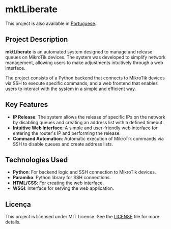 # mktLiberate

This project is also available in [Portuguese](/mktLiberate/README-pt.md).

## Project Description

**mktLiberate** is an automated system designed to manage and release queues on MikroTik devices. The system was developed to simplify network management, allowing users to make adjustments intuitively through a web interface.

The project consists of a Python backend that connects to MikroTik devices via SSH to execute specific commands, and a web frontend that enables users to interact with the system in a simple and efficient way.

## Key Features

- **IP Release**: The system allows the release of specific IPs on the network by disabling queues and creating an address list with a defined timeout.
- **Intuitive Web Interface**: A simple and user-friendly web interface for entering the router's IP and performing the release.
- **Command Automation**: Automatic execution of MikroTik commands via SSH to disable queues and create address lists.

## Technologies Used

- **Python**: For backend logic and SSH connection to MikroTik devices.
- **Paramiko**: Python library for SSH connections.
- **HTML/CSS**: For creating the web interface.
- **WSGI**: Interface for serving the web application.

## Licença

This project is licensed under MIT License. See the [LICENSE](LICENSE) file for more details.
